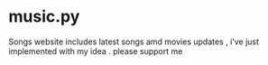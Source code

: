 # music.py
Songs website includes latest songs amd movies updates , i've just implemented with my idea . please support me 
